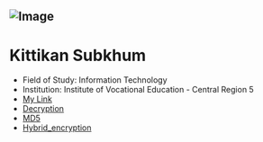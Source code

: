 ![Image](https://github.com/Mon5te2/Mon5te2.github.io/assets/135462462/30cf7b49-aae9-4b11-a0c2-bc605ff9c1bc)
---
# Kittikan Subkhum
+ Field of Study: Information Technology
+ Institution: Institute of Vocational Education - Central Region 5
+ [My Link](HelloWorld)
+ [Decryption](Decryption)
+ [MD5](MD5)
+ [Hybrid_encryption](Hybrid_encryption)
